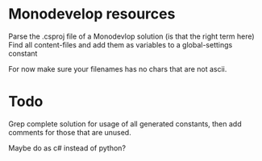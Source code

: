 Monodevelop resources
=====================

Parse the .csproj file of a Monodevlop solution (is that the right term here)
Find all content-files and add them as variables to a global-settings constant

For now make sure your filenames has no chars that are not ascii.


Todo
====

Grep complete solution for usage of all generated constants, then add comments for those that are unused.

Maybe do as c# instead of python?
